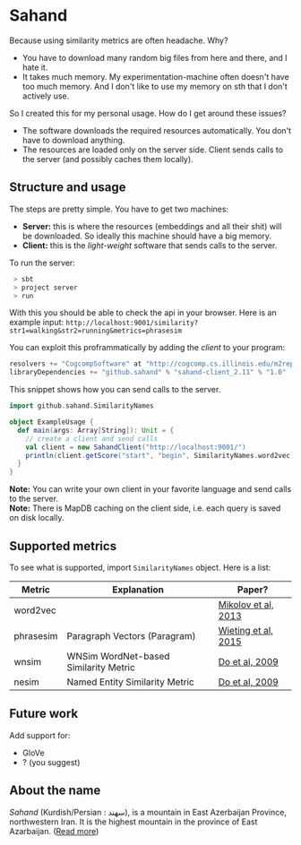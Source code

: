 # Sahand 
Because using similarity metrics are often headache. Why? 
 - You have to download many random big files from here and there, and I hate it. 
 - It takes much memory. My experimentation-machine often doesn't have too much memory. And I don't like to use my memory on sth that I don't actively use.  

So I created this for my personal usage. How do I get around these issues? 

 - The software downloads the required resources automatically. You don't have to download anything. 
 - The resources are loaded only on the server side. Client sends calls to the server (and possibly caches them locally). 

## Structure and usage 
The steps are pretty simple. You have to get two machines: 
 - **Server:** this is where the resources (embeddings and all their shit) will be downloaded. So ideally this machine should have a big memory. 
 - **Client:** this is the *light-weight* software that sends calls to the server. 
 
 
 To run the server: 
 
```bash
 > sbt 
 > project server 
 > run
```

With this you should be able to check the api in your browser. Here is an example input: 
`http://localhost:9001/similarity?str1=walking&str2=running&metrics=phrasesim`
 
You can exploit this proframmatically by adding the *client* to your program: 
```sbt
resolvers += "CogcompSoftware" at "http://cogcomp.cs.illinois.edu/m2repo/"
libraryDependencies += "github.sahand" % "sahand-client_2.11" % "1.0"
```

This snippet shows how you can send calls to the server. 
 
```scala 
import github.sahand.SimilarityNames

object ExampleUsage {
  def main(args: Array[String]): Unit = {
    // create a client and send calls
    val client = new SahandClient("http://localhost:9001/")
    println(client.getScore("start", "begin", SimilarityNames.word2vec))
  }
}
```

**Note:** You can write your own client in your favorite language and send calls to the server.   
**Note:** There is MapDB caching on the client side, i.e. each query is saved on disk locally.    


## Supported metrics 
 To see what is supported, import `SimilarityNames` object. Here is a list: 
 
 | Metric    | Explanation                           | Paper?                                                              |
 |-----------|---------------------------------------|---------------------------------------------------------------------|
 | word2vec  |                                       | [Mikolov et al, 2013](https://arxiv.org/abs/1301.3781)              | 
 | phrasesim | Paragraph Vectors (Paragram)          | [Wieting et al, 2015](https://arxiv.org/abs/1507.07998)             | 
 | wnsim     | WNSim WordNet-based Similarity Metric | [Do et al, 2009](http://cogcomp.cs.illinois.edu/papers/DRSTV09.pdf) | 
 | nesim     | Named Entity Similarity Metric        | [Do et al, 2009](http://cogcomp.cs.illinois.edu/papers/DRSTV09.pdf) | 

 
## Future work 
Add support for: 
 - GloVe 
 - ? (you suggest)
 
 
## About the name
*Sahand* (Kurdish/Persian : سهند), is a mountain in East Azerbaijan Province, northwestern Iran. 
It is the highest mountain in the province of East Azarbaijan. ([Read more](https://en.wikipedia.org/wiki/Sahand))
